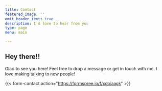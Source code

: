 ```yaml
---
title: Contact
featured_image: ''
omit_header_text: true
description: I'd love to hear from you
type: page
menu: main

---
```


## Hey there!!
Glad to see you here!
Feel free to drop a message or get in touch with me. I love making talking to new people!

{{< form-contact action="https://formspree.io/f/xdojaagk"  >}}
